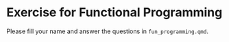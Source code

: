 # Exercise for Functional Programming

Please fill your name and answer the questions in `fun_programming.qmd`.
